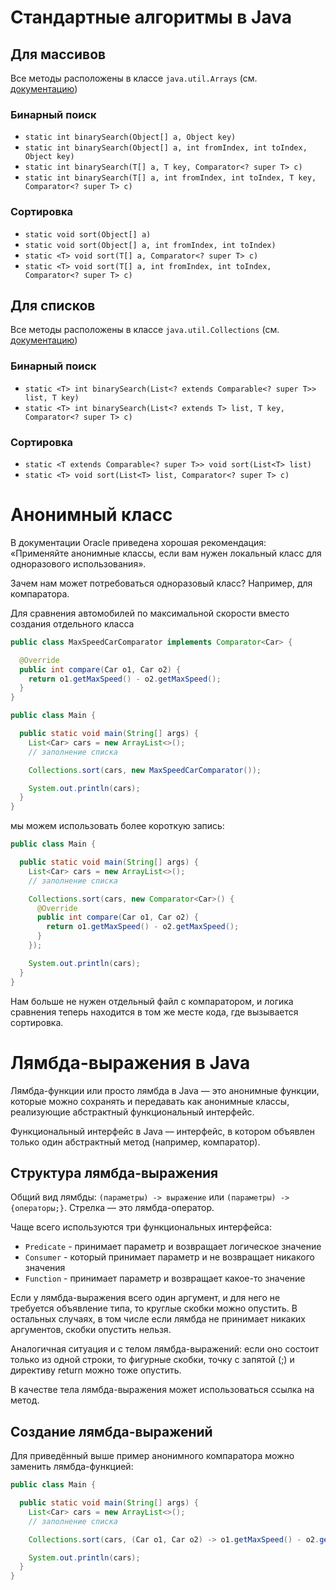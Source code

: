 # Стандартные алгоритмы в Java

## Для массивов

Все методы расположены в классе `java.util.Arrays` (см. [документацию](https://docs.oracle.com/en/java/javase/20/docs/api/java.base/java/util/Arrays.html))

### Бинарный поиск

- `static int binarySearch(Object[] a, Object key)`
- `static int binarySearch(Object[] a, int fromIndex, int toIndex, Object key)`
- `static int binarySearch(T[] a, T key, Comparator<? super T> c)`
- `static int binarySearch(T[] a, int fromIndex, int toIndex, T key, Comparator<? super T> c)`

### Сортировка

- `static void sort(Object[] a)`
- `static void sort(Object[] a, int fromIndex, int toIndex)`
- `static <T> void sort(T[] a, Comparator<? super T> c)`
- `static <T> void sort(T[] a, int fromIndex, int toIndex, Comparator<? super T> c)`

## Для списков

Все методы расположены в классе `java.util.Collections` (см. [документацию](https://docs.oracle.com/en/java/javase/20/docs/api/java.base/java/util/Collections.html))

### Бинарный поиск

- `static <T> int binarySearch(List<? extends Comparable<? super T>> list, T key)`
- `static <T> int binarySearch(List<? extends T> list, T key, Comparator<? super T> c)`

### Сортировка

- `static <T extends Comparable<? super T>> void sort(List<T> list)`
- `static <T> void sort(List<T> list, Comparator<? super T> c)`

# Анонимный класс

В документации Oracle приведена хорошая рекомендация: «Применяйте анонимные классы, если вам нужен локальный класс для одноразового использования».

Зачем нам может потребоваться одноразовый класс? Например, для компаратора.

Для сравнения автомобилей по максимальной скорости вместо создания отдельного класса
```java
public class MaxSpeedCarComparator implements Comparator<Car> {

  @Override
  public int compare(Car o1, Car o2) {
    return o1.getMaxSpeed() - o2.getMaxSpeed();
  }
}

public class Main {

  public static void main(String[] args) {
    List<Car> cars = new ArrayList<>();
    // заполнение списка

    Collections.sort(cars, new MaxSpeedCarComparator());

    System.out.println(cars);
  }
}
```
мы можем использовать более короткую запись:
```java
public class Main {

  public static void main(String[] args) {
    List<Car> cars = new ArrayList<>();
    // заполнение списка

    Collections.sort(cars, new Comparator<Car>() {
      @Override
      public int compare(Car o1, Car o2) {
        return o1.getMaxSpeed() - o2.getMaxSpeed();
      }
    });

    System.out.println(cars);
  }
}
```

Нам больше не нужен отдельный файл с компаратором, и логика сравнения теперь находится в том же месте кода, где вызывается сортировка.

# Лямбда-выражения в Java

Лямбда-функции или просто лямбда в Java — это анонимные функции, которые можно сохранять и передавать как анонимные классы, реализующие абстрактный функциональный интерфейс.

Функциональный интерфейс в Java — интерфейс, в котором объявлен только один абстрактный метод (например, компаратор).

## Структура лямбда-выражения

Общий вид лямбды: `(параметры) -> выражение` или `(параметры) -> {операторы;}`. Стрелка — это лямбда-оператор.

Чаще всего используются три функциональных интерфейса:

- `Predicate` - принимает параметр и возвращает логическое значение
- `Consumer` - который принимает параметр и не возвращает никакого значения
- `Function` - принимает параметр и возвращает какое-то значение

Если у лямбда-выражения всего один аргумент, и для него не требуется объявление типа, то круглые скобки можно опустить. В остальных случаях, в том числе если лямбда не принимает никаких аргументов, скобки опустить нельзя.

Аналогичная ситуация и с телом лямбда-выражений: если оно состоит только из одной строки, то фигурные скобки, точку с запятой (;) и директиву return можно тоже опустить.

В качестве тела лямбда-выражения может использоваться ссылка на метод.

## Создание лямбда-выражений

Для приведённый выше пример анонимного компаратора можно заменить лямбда-функцией:
```java
public class Main {

  public static void main(String[] args) {
    List<Car> cars = new ArrayList<>();
    // заполнение списка

    Collections.sort(cars, (Car o1, Car o2) -> o1.getMaxSpeed() - o2.getMaxSpeed());

    System.out.println(cars);
  }
}
```
